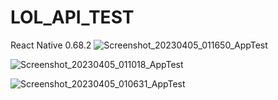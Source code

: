 # LOL_API_TEST
React Native 0.68.2
![Screenshot_20230405_011650_AppTest](https://user-images.githubusercontent.com/66772394/229854562-c9be78e6-a7b4-4a04-84e4-6933562387c5.jpg)

![Screenshot_20230405_011018_AppTest](https://user-images.githubusercontent.com/66772394/229853688-eb8b9766-8652-4500-bf0a-8c7297859ac7.jpg)

![Screenshot_20230405_010631_AppTest](https://user-images.githubusercontent.com/66772394/229853710-8a970002-fac8-48c7-aebf-c0e272cb8506.jpg)

